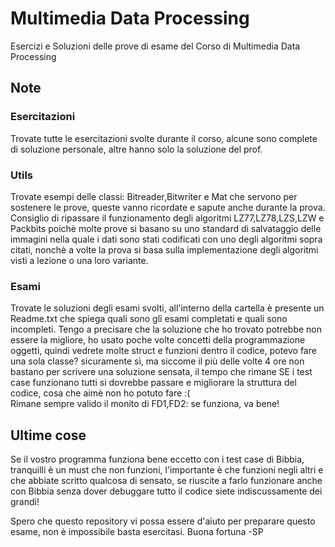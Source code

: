 # Multimedia Data Processing
Esercizi e Soluzioni delle prove di esame del Corso di Multimedia Data Processing 
## Note
### Esercitazioni
Trovate tutte le esercitazioni svolte durante il corso, alcune sono complete di soluzione personale, altre hanno solo la soluzione del prof.
### Utils
Trovate esempi delle classi: Bitreader,Bitwriter e Mat che servono per sostenere le prove, queste vanno ricordate e sapute anche durante la prova. Consiglio di ripassare il funzionamento degli algoritmi LZ77,LZ78,LZS,LZW e Packbits poichè molte prove si basano su uno standard di salvataggio delle immagini nella quale i dati sono stati codificati con uno degli algoritmi sopra citati, nonchè a volte la prova si basa sulla implementazione degli algoritmi visti a lezione o una loro variante.

### Esami
Trovate le soluzioni degli esami svolti, all'interno della cartella è presente un Readme.txt che spiega quali sono gli esami completati e quali sono incompleti. Tengo a precisare che la soluzione che ho trovato potrebbe non essere la migliore, ho usato poche volte concetti della programmazione oggetti, quindi vedrete molte struct e funzioni dentro il codice, potevo fare una sola classe? sicuramente sì, ma siccome il più delle volte 4 ore non bastano per scrivere una soluzione sensata, il tempo che rimane SE i test case funzionano tutti si dovrebbe passare e migliorare la struttura del codice, cosa che aimè non ho potuto fare :(  
Rimane sempre valido il monito di FD1,FD2: se funziona, va bene!

## Ultime cose
Se il vostro programma funziona bene eccetto con i test case di Bibbia, tranquilli è un must che non funzioni, l'importante è che funzioni negli altri e che abbiate scritto qualcosa di sensato, se riuscite a farlo funzionare anche con Bibbia senza dover debuggare tutto il codice siete indiscussamente dei grandi!

Spero che questo repository vi possa essere d'aiuto per preparare questo esame, non è impossibile basta esercitasi.
Buona fortuna 
-SP
